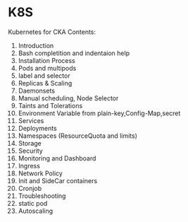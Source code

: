 # K8S
Kubernetes for CKA
Contents:
1.  Introduction
2.  Bash completition and indentaion help
3.  Installation Process
4.  Pods and multipods
5.  label and selector
6.  Replicas & Scaling
7.  Daemonsets
8.  Manual scheduling, Node Selector
9.  Taints and Tolerations
10. Environment Variable from plain-key,Config-Map,secret
11. Services
12. Deployments
13. Namespaces (ResourceQuota  and limits)
14. Storage
15. Security
16. Monitoring and Dashboard
17. Ingress
18. Network Policy
19. Init and SideCar containers
20. Cronjob
21. Troubleshooting
22. static pod
23. Autoscaling
